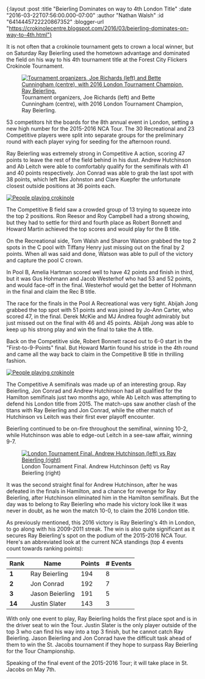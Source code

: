 {:layout :post
 :title "Beierling Dominates on way to 4th London Title"
 :date "2016-03-22T07:56:00.000-07:00"
 :author "Nathan Walsh"
 :id "6414445722220867352"
 :blogger-url "https://crokinolecentre.blogspot.com/2016/03/beierling-dominates-on-way-to-4th.html"}

It is not often that a crokinole tournament gets to crown a local winner, but on Saturday Ray Beierling used the hometown advantage and dominated the field on his way to his 4th tournament title at the Forest City Flickers Crokinole Tournament.

<figure>
	<a href="/images/2016-03-22-beierling-dominates-on-way-to-4th/IMG\_4328.jpg"><img src="/images/2016-03-22-beierling-dominates-on-way-to-4th/IMG\_4328.jpg" alt="Tournament organizers, Joe Richards (left) and Bette Cunningham (centre), with 2016 London Tournament Champion, Ray Beierling." /></a>
	<figcaption>Tournament organizers, Joe Richards (left) and Bette Cunningham (centre), with 2016 London Tournament Champion, Ray Beierling.</figcaption>
</figure>

53 competitors hit the boards for the 8th annual event in London, setting a new high number for the 2015-2016 NCA Tour. The 30 Recreational and 23 Competitive players were split into separate groups for the preliminary round with each player vying for seeding for the afternoon round.

Ray Beierling was extremely strong in Competitive A action, scoring 47 points to leave the rest of the field behind in his dust. Andrew Hutchinson and Ab Leitch were able to comfortably qualify for the semifinals with 41 and 40 points respectively. Jon Conrad was able to grab the last spot with 38 points, which left Rex Johnston and Clare Kuepfer the unfortunate closest outside positions at 36 points each.

[![People playing crokinole](/images/2016-03-22-beierling-dominates-on-way-to-4th/IMG_4312.jpg)](/images/2016-03-22-beierling-dominates-on-way-to-4th/IMG_4312.jpg)

The Competitive B field saw a crowded group of 13 trying to squeeze into the top 2 positions. Ron Reesor and Roy Campbell had a strong showing, but they had to settle for third and fourth place as Robert Bonnett and Howard Martin achieved the top scores and would play for the B title.

On the Recreational side, Tom Walsh and Sharon Watson grabbed the top 2 spots in the C pool with Tiffany Henry just missing out on the final by 2 points. When all was said and done, Watson was able to pull of the victory and capture the pool C crown.

In Pool B, Amelia Hartman scored well to have 42 points and finish in third, but it was Gus Hohmann and Jacob Westerhof who had 53 and 52 points, and would face-off in the final. Westerhof would get the better of Hohmann in the final and claim the Rec B title.

The race for the finals in the Pool A Recreational was very tight. Abijah Jong grabbed the top spot with 51 points and was joined by Jo-Ann Carter, who scored 47, in the final. Derek McKie and MJ Andrea fought admirably but just missed out on the final with 46 and 45 points. Abijah Jong was able to keep up his strong play and win the final to take the A title.

Back on the Competitive side, Robert Bonnett raced out to 6-0 start in the "First-to-9-Points" final. But Howard Martin found his stride in the 4th round and came all the way back to claim in the Competitive B title in thrilling fashion.

[![People playing crokinole](/images/2016-03-22-beierling-dominates-on-way-to-4th/IMG_4317.jpg)](/images/2016-03-22-beierling-dominates-on-way-to-4th/IMG_4317.jpg)

The Competitive A semifinals was made up of an interesting group. Ray Beierling, Jon Conrad and Andrew Hutchinson had all qualified for the Hamilton semifinals just two months ago, while Ab Leitch was attempting to defend his London title from 2015. The match-ups saw another clash of the titans with Ray Beierling and Jon Conrad, while the other match of Hutchinson vs Leitch was their first ever playoff encounter.

Beierling continued to be on-fire throughout the semifinal, winning 10-2, while Hutchinson was able to edge-out Leitch in a see-saw affair, winning 9-7.

<figure>
	<a href="/images/2016-03-22-beierling-dominates-on-way-to-4th/IMG\_4321.jpg"><img src="/images/2016-03-22-beierling-dominates-on-way-to-4th/IMG\_4321.jpg" alt="London Tournament Final. Andrew Hutchinson (left) vs Ray Beierling (right)" /></a>
	<figcaption>London Tournament Final. Andrew Hutchinson (left) vs Ray Beierling (right)</figcaption>
</figure>

It was the second straight final for Andrew Hutchinson, after he was defeated in the finals in Hamilton, and a chance for revenge for Ray Beierling, after Hutchinson eliminated him in the Hamilton semifinals. But the day was to belong to Ray Beierling who made his victory look like it was never in doubt, as he won the match 10-0, to claim the 2016 London title.

As previously mentioned, this 2016 victory is Ray Beierling's 4th in London, to go along with his 2009-2011 streak. The win is also quite significant as it secures Ray Beierling's spot on the podium of the 2015-2016 NCA Tour. Here's an abbreviated look at the current NCA standings (top 4 events count towards ranking points):

<div class="table-wrapper">
<table>
	<thead>
		<tr>
			<th><strong>Rank</strong></th>
			<th><strong>Name</strong></th>
			<th><strong>Points</strong></th>
			<th><strong># Events</strong></th>
		</tr>
	</thead>
	<tbody>
		<tr>
			<td><strong>1</strong></td>
			<td>Ray Beierling</td>
			<td>194</td>
			<td>8</td>
		</tr>
		<tr>
			<td><strong>2</strong></td>
			<td>Jon Conrad</td>
			<td>192</td>
			<td>7</td>
		</tr>
		<tr>
			<td><strong>3</strong></td>
			<td>Jason Beierling</td>
			<td>191</td>
			<td>5</td>
		</tr>
		<tr>
			<td><strong>14</strong></td>
			<td>Justin Slater</td>
			<td>143</td>
			<td>3</td>
		</tr>
	</tbody>
</table>
</div>

With only one event to play, Ray Beierling holds the first place spot and is in the driver seat to win the Tour. Justin Slater is the only player outside of the top 3 who can find his way into a top 3 finish, but he cannot catch Ray Beierling. Jason Beierling and Jon Conrad have the difficult task ahead of them to win the St. Jacobs tournament if they hope to surpass Ray Beierling for the Tour Championship.

Speaking of the final event of the 2015-2016 Tour; it will take place in St. Jacobs on May 7th.
